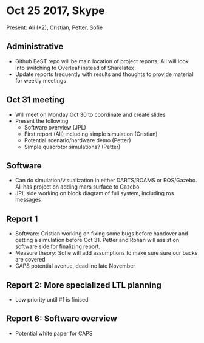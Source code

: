 # Oct 25 2017, Skype

Present: Ali (+2), Cristian, Petter, Sofie

## Administrative
 - Github BeST repo will be main location of project reports; Ali will look into switching to Overleaf instead of Sharelatex
 - Update reports frequently with results and thoughts to provide material for weekly meetings

## Oct 31 meeting
 - Will meet on Monday Oct 30 to coordinate and create slides
 - Present the following
 	- Software overview (JPL)
 	- First report (All) including simple simulation (Cristian)
 	- Potential scenario/hardware demo (Petter)
 	- Simple quadrotor simulations? (Petter)

## Software
 - Can do simulation/visualization in either DARTS/ROAMS or ROS/Gazebo. Ali has project on adding mars surface to Gazebo.
 - JPL side working on block diagram of full system, including ros messages

## Report 1
 - Software: Cristian working on fixing some bugs before handover and getting a simulation before Oct 31. Petter and Rohan will assist on software side for finalizing report.
 - Measure theory: Sofie will add assumptions to make sure sure our backs are covered
 - CAPS potential avenue, deadline late November

## Report 2: More specialized LTL planning
 - Low priority until #1 is finised

## Report 6: Software overview 
 - Potential white paper for CAPS

